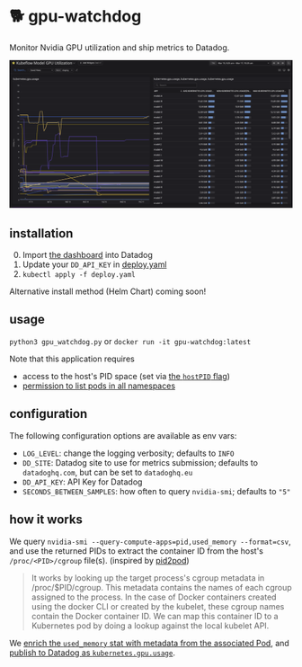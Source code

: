 # 🐕 gpu-watchdog
Monitor Nvidia GPU utilization and ship metrics to Datadog.


![Example Datadog Dashboard](./docs/dashboard.png)


## installation
0. Import [the dashboard](./docs/model-gpu-utilization.json) into Datadog
1. Update your `DD_API_KEY` in [deploy.yaml](./deploy.yaml#L92)
2. `kubectl apply -f deploy.yaml`

Alternative install method (Helm Chart) coming soon!


## usage
`python3 gpu_watchdog.py` 
or 
`docker run -it gpu-watchdog:latest`

Note that this application requires 
* access to the host's PID space (set via [the `hostPID` flag](./deploy.yaml#L65))
* [permission to list pods in all namespaces](./deploy.yaml#L8-L10)


## configuration
The following configuration options are available as env vars:
* `LOG_LEVEL`: change the logging verbosity; defaults to `INFO`
* `DD_SITE`: Datadog site to use for metrics submission; defaults to `datadoghq.com`, but can be set to `datadoghq.eu`
* `DD_API_KEY`: API Key for Datadog
* `SECONDS_BETWEEN_SAMPLES`: how often to query `nvidia-smi`; defaults to `"5"`


## how it works
We query `nvidia-smi --query-compute-apps=pid,used_memory --format=csv`, and use the returned PIDs to extract the container ID from the host's `/proc/<PID>/cgroup` file(s). (inspired by [pid2pod](https://github.com/heptiolabs/pid2pod#pid2pod))

> It works by looking up the target process's cgroup metadata in /proc/$PID/cgroup. This metadata contains the names of each cgroup assigned to the process. In the case of Docker containers created using the docker CLI or created by the kubelet, these cgroup names contain the Docker container ID. We can map this container ID to a Kubernetes pod by doing a lookup against the local kubelet API.


We [enrich the `used_memory` stat with metadata from the associated Pod](./gpu_watchdog.py#L79-L111), and [publish to Datadog as `kubernetes.gpu.usage`](./gpu_watchdog.py##L44-61).



